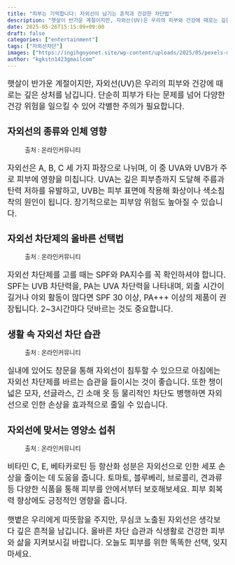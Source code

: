 ```yaml
---
title: "피부는 기억합니다: 자외선이 남기는 흔적과 건강한 차단법"
description: "햇살이 반가운 계절이지만, 자외선(UV)은 우리의 피부와 건강에 때로는 깊은 상처를 남깁니다. 단순히 피부가 타는 문제를 넘어 다양한 건강 위험을 일으킬 수 있어 각별한 주의가 필요합니다."
date: 2025-05-26T15:15:09+09:00
draft: false
categories: ["entertainment"]
tags: ["자외선차단"]
images: ["https://ingihgoyonet.site/wp-content/uploads/2025/05/pexels-munkhbayar-dambajav-176526124-11122241-1024x576.jpg", "https://ingihgoyonet.site/wp-content/uploads/2025/05/pexels-kampus-8925983-1024x684.jpg", "https://ingihgoyonet.site/wp-content/uploads/2025/05/pexels-lucasandrade-18165667-683x1024.jpg", "https://ingihgoyonet.site/wp-content/uploads/2025/05/pexels-sana-i-yi-gelir-1504253-13330117-819x1024.jpg"]
author: "kgkstn1423gmailcom"
---
```


<p style="font-size:18px">햇살이 반가운 계절이지만, 자외선(UV)은 우리의 피부와 건강에 때로는 깊은 상처를 남깁니다. 단순히 피부가 타는 문제를 넘어 다양한 건강 위험을 일으킬 수 있어 각별한 주의가 필요합니다.</p> <h2 >자외선의 종류와 인체 영향</h2> <figure ><img src="https://ingihgoyonet.site/wp-content/uploads/2025/05/pexels-munkhbayar-dambajav-176526124-11122241-1024x576.jpg" alt="" style="aspect-ratio:16/9;object-fit:cover"/><figcaption >출처 : 온라인커뮤니티</figcaption></figure> <p style="font-size:18px">자외선은 A, B, C 세 가지 파장으로 나뉘며, 이 중 UVA와 UVB가 주로 피부에 영향을 미칩니다. UVA는 깊은 피부층까지 도달해 주름과 탄력 저하를 유발하고, UVB는 피부 표면에 작용해 화상이나 색소침착의 원인이 됩니다. 장기적으로는 피부암 위험도 높아질 수 있습니다.</p> <h2 >자외선 차단제의 올바른 선택법</h2> <figure ><img src="https://ingihgoyonet.site/wp-content/uploads/2025/05/pexels-kampus-8925983-1024x684.jpg" alt="" style="aspect-ratio:16/9;object-fit:cover"/><figcaption >출처 : 온라인커뮤니티</figcaption></figure> <p style="font-size:18px">자외선 차단제를 고를 때는 SPF와 PA지수를 꼭 확인하셔야 합니다. SPF는 UVB 차단력을, PA는 UVA 차단력을 나타내며, 외출 시간이 길거나 야외 활동이 많다면 SPF 30 이상, PA+++ 이상의 제품이 권장됩니다. 2~3시간마다 덧바르는 것도 중요합니다.</p> <h2 >생활 속 자외선 차단 습관</h2> <figure ><img src="https://ingihgoyonet.site/wp-content/uploads/2025/05/pexels-lucasandrade-18165667-683x1024.jpg" alt="" style="aspect-ratio:16/9;object-fit:cover"/><figcaption >출처 : 온라인커뮤니티</figcaption></figure> <p style="font-size:18px">실내에 있어도 창문을 통해 자외선이 침투할 수 있으므로 아침에는 자외선 차단제를 바르는 습관을 들이시는 것이 좋습니다. 또한 챙이 넓은 모자, 선글라스, 긴 소매 옷 등 물리적인 차단도 병행하면 자외선으로 인한 손상을 효과적으로 줄일 수 있습니다.</p> <h2 >자외선에 맞서는 영양소 섭취</h2> <figure ><img src="https://ingihgoyonet.site/wp-content/uploads/2025/05/pexels-sana-i-yi-gelir-1504253-13330117-819x1024.jpg" alt="" style="aspect-ratio:16/9;object-fit:cover"/><figcaption >출처 : 온라인커뮤니티</figcaption></figure> <p style="font-size:18px">비타민 C, E, 베타카로틴 등 항산화 성분은 자외선으로 인한 세포 손상을 줄이는 데 도움을 줍니다. 토마토, 블루베리, 브로콜리, 견과류 등 다양한 식품을 통해 피부를 안에서부터 보호해보세요. 피부 회복력 향상에도 긍정적인 영향을 줍니다.</p> <p style="font-size:18px">햇볕은 우리에게 따뜻함을 주지만, 무심코 노출된 자외선은 생각보다 깊은 흔적을 남깁니다. 올바른 차단 습관과 식생활로 건강한 피부와 삶을 지켜보시길 바랍니다. 오늘도 피부를 위한 똑똑한 선택, 잊지 마세요.</p>